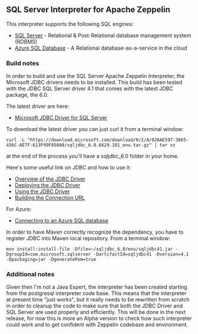 ## SQL Server Interpreter for Apache Zeppelin

This interpreter supports the following SQL engines:
* [SQL Server](https://www.microsoft.com/sqlserver) - Relational & Post-Relational database management system (RDBMS)
* [Azure SQL Database](https://azure.microsoft.com/it-it/services/sql-database) - A Relational database-as-a-service in the cloud

### Build notes

In order to build and use the SQL Server Apache Zeppelin Interpreter, the Microsoft JDBC drivers needs to be installed.
This build has been tested with the JDBC SQL Server driver 4.1 that comes with the latest JDBC package, the 6.0.

The latest driver are here:

* [Microsoft JDBC Driver for SQL Server](https://msdn.microsoft.com/en-us/data/aa937724.aspx)

To download the latest driver you can just curl it from a terminal window:

```
curl -L "https://download.microsoft.com/download/0/2/A/02AAE597-3865-456C-AE7F-613F99F850A8/sqljdbc_6.0.6629.101_enu.tar.gz" | tar xz
```

at the end of the process you'll have a sqljdbc_6.0 folder in your home.

Here's some useful link on JDBC and how to use it:

* [Overview of the JDBC Driver](https://msdn.microsoft.com/en-US/library/ms378749.aspx)
* [Deploying the JDBC Driver](https://msdn.microsoft.com/en-US/library/aa342329.aspx)
* [Using the JDBC Driver](https://msdn.microsoft.com/en-US/library/ms378526.aspx)
* [Building the Connection URL](https://msdn.microsoft.com/en-us/library/ms378428.aspx)

For Azure:

* [Connecting to an Azure SQL database](https://msdn.microsoft.com/en-us/library/hh290696.aspx)

In order to have Maven correctly recognize the dependency, you have to register JDBC into Maven local repository. From
a terminal window:

```
mvn install:install-file -Dfile=~/sqljdbc_6.0/enu/sqljdbc41.jar -DgroupId=com.microsoft.sqlserver -DartifactId=sqljdbc41 -Dversion=4.1  -Dpackaging=jar -DgeneratePom=true
```

### Additional notes

Given then I'm not a Java Expert, the interpreter has been created starting from the postgresql interpreter code base. This means that the interpreter at present time "just works", but it really needs to be rewritten from scratch in order to cleanup the code to make sure that both the JDBC Driver and SQL Server are used properly and efficiently. This will be done in the next release, for now this is more an Alpha version to check how such interpreter could work and to get confident with Zeppelin codebase and environment.
